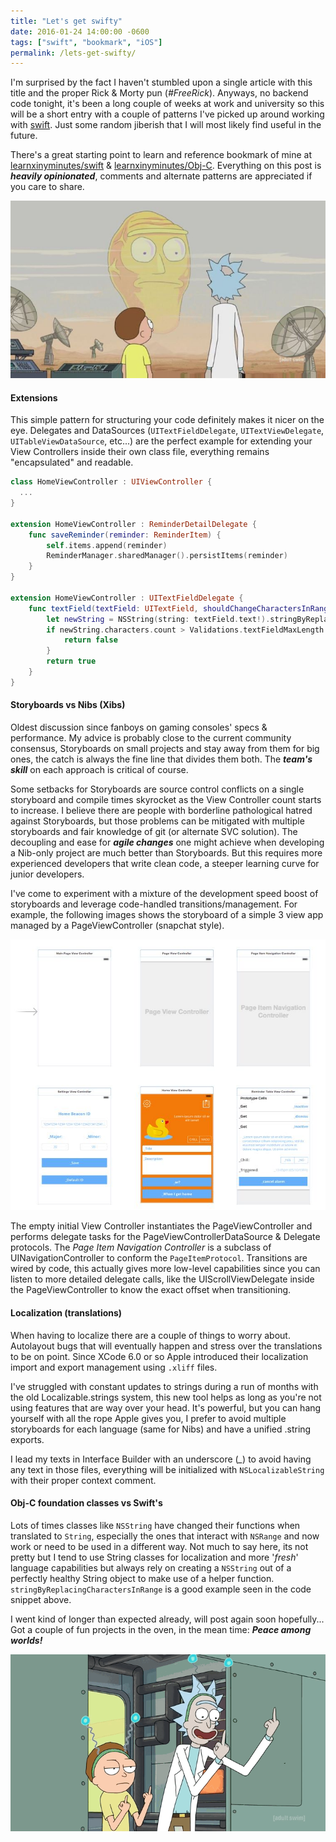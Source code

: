 ```yaml
---
title: "Let's get swifty"
date: 2016-01-24 14:00:00 -0600
tags: ["swift", "bookmark", "iOS"]
permalink: /lets-get-swifty/
---
```


I'm surprised by the fact I haven't stumbled upon a single article with this title and the proper Rick & Morty pun (*#FreeRick*). Anyways, no backend code tonight, it's been a long couple of weeks at work and university so this will be a short entry with a couple of patterns I've picked up around working with [swift](https://developer.apple.com/swift/). Just some random jiberish that I will most likely find useful in the future.

There's a great starting point to learn and reference bookmark of mine at [learnxinyminutes/swift](https://learnxinyminutes.com/docs/swift/) & [learnxinyminutes/Obj-C](https://learnxinyminutes.com/docs/objective-c/). Everything on this post is ***heavily opinionated***, comments and alternate patterns are appreciated if you care to share.

![Get Schwifty](/assets/get-swifty.jpg "Get Schwifty")

#### Extensions

This simple pattern for structuring your code definitely makes it nicer on the eye. Delegates and DataSources (`UITextFieldDelegate`, `UITextViewDelegate`, `UITableViewDataSource`, etc...) are the perfect example for extending your View Controllers inside their own class file, everything remains "encapsulated" and readable.

```swift
class HomeViewController : UIViewController {
  ...
}

extension HomeViewController : ReminderDetailDelegate {
    func saveReminder(reminder: ReminderItem) {
        self.items.append(reminder)
        ReminderManager.sharedManager().persistItems(reminder)
    }
}

extension HomeViewController : UITextFieldDelegate {
    func textField(textField: UITextField, shouldChangeCharactersInRange range: NSRange, replacementString string: String) -> Bool {
        let newString = NSString(string: textField.text!).stringByReplacingCharactersInRange(range, withString: string)
        if newString.characters.count > Validations.textFieldMaxLength {
            return false
        }
        return true
    }
}
```

#### Storyboards vs Nibs (Xibs)

Oldest discussion since fanboys on gaming consoles' specs & performance. My advice is probably close to the current community consensus, Storyboards on small projects and stay away from them for big ones, the catch is always the fine line that divides them both. The ***team's skill*** on each approach is critical of course.

Some setbacks for Storyboards are source control conflicts on a single storyboard and compile times skyrocket as the View Controller count starts to increase. I believe there are people with borderline pathological hatred against Storyboards, but those problems can be mitigated with multiple storyboards and fair knowledge of git (or alternate SVC solution). The decoupling and ease for ***agile changes*** one might achieve when developing a Nib-only project are much better than Storyboards. But this requires more experienced developers that write clean code, a steeper learning curve for junior developers.

I've come to experiment with a mixture of the development speed boost of storyboards and leverage code-handled transitions/management. For example, the following images shows the storyboard of a simple 3 view app managed by a PageViewController (snapchat style).

![Small Storyboard](/assets/small-storyboard.jpg "Small Storyboard")

The empty initial View Controller instantiates the PageViewController and performs delegate tasks for the PageViewControllerDataSource & Delegate protocols. The *Page Item Navigation Controller* is a subclass of UINavigationController to conform the `PageItemProtocol`. Transitions are wired by code, this actually gives more low-level capabilities since you can listen to more detailed delegate calls, like the UIScrollViewDelegate inside the PageViewController to know the exact offset when transitioning.

#### Localization (translations)

When having to localize there are a couple of things to worry about. Autolayout bugs that will eventually happen and stress over the translations to be on point. Since XCode 6.0 or so Apple introduced their localization import and export management using `.xliff` files.

 I've struggled with constant updates to strings during a run of months with the old Localizable.strings system, this new tool helps as long as you're not using features that are way over your head. It's powerful, but you can hang yourself with all the rope Apple gives you, I prefer to avoid multiple storyboards for each language (same for Nibs) and have a unified .string exports.

I lead my texts in Interface Builder with an underscore (*_*) to avoid having any text in those files, everything will be initialized with `NSLocalizableString` with their proper context comment.

#### Obj-C foundation classes vs Swift's

Lots of times classes like `NSString` have changed their functions when translated to `String`, especially the ones that interact with `NSRange` and now work or need to be used in a different way. Not much to say here, its not pretty but I tend to use String classes for localization and more '*fresh*' language capabilities but always rely on creating a `NSString` out of a perfectly healthy String object to make use of a helper function. `stringByReplacingCharactersInRange` is a good example seen in the code snippet above.

I went kind of longer than expected already, will post again soon hopefully... Got a couple of fun projects in the oven, in the mean time: ***Peace among worlds!***

![Peace among worlds](/assets/peace-among-worlds.gif "Peace among worlds")
